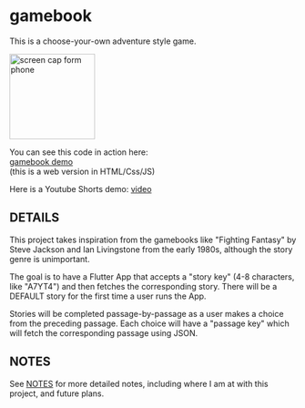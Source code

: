 # gamebook   
This is a choose-your-own adventure style game.   

<img src="https://mattgwriter7.com/assets/github/gamebook_thumb_small.png" width="150" title="screen cap form phone">     

You can see this code in action here:   
[gamebook demo](https://mattgwriter7.com/?k=b)     
(this is a web version in HTML/Css/JS)

Here is a Youtube Shorts demo:
[video](https://www.youtube.com/shorts/S66xKu2qeDs)

## DETAILS
This project takes inspiration from the gamebooks like 
"Fighting Fantasy" by Steve Jackson and Ian Livingstone from the early 1980s, although the story genre is unimportant.

The goal is to have a Flutter App that accepts a "story key" (4-8 characters, like "A7YT4") and then fetches the corresponding story.  There will be a DEFAULT story for the first time a user runs the App.  

Stories will be completed passage-by-passage as a user makes a choice from the preceding passage.  Each choice will have a "passage key" which will fetch the corresponding passage using JSON. 

## NOTES
See [NOTES](https://github.com/mattgwriter7/gamebook/blob/main/NOTES.md)  for more detailed notes, including where I am at with this project, and future plans.
